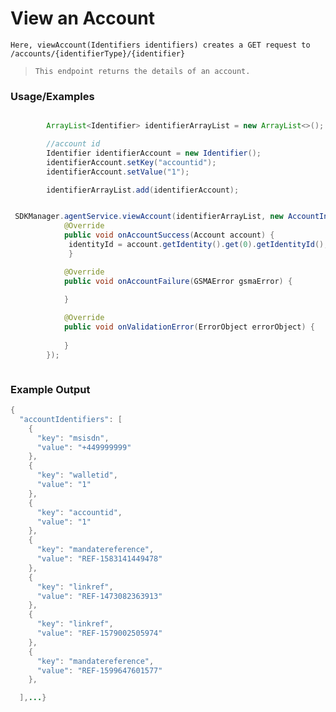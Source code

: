 # View an Account

`Here, viewAccount(Identifiers identifiers) creates a GET request to /accounts/{identifierType}/{identifier}`

> `This endpoint returns the details of an account.`
### Usage/Examples

```java

        ArrayList<Identifier> identifierArrayList = new ArrayList<>();

        //account id
        Identifier identifierAccount = new Identifier();
        identifierAccount.setKey("accountid");
        identifierAccount.setValue("1");

        identifierArrayList.add(identifierAccount);


```

```java

 SDKManager.agentService.viewAccount(identifierArrayList, new AccountInterface() {
            @Override
            public void onAccountSuccess(Account account) {
             identityId = account.getIdentity().get(0).getIdentityId();
             }

            @Override
            public void onAccountFailure(GSMAError gsmaError) {
       
            }

            @Override
            public void onValidationError(ErrorObject errorObject) {
              
            }
        });



```

###  Example Output

```java
{
  "accountIdentifiers": [
    {
      "key": "msisdn",
      "value": "+449999999"
    },
    {
      "key": "walletid",
      "value": "1"
    },
    {
      "key": "accountid",
      "value": "1"
    },
    {
      "key": "mandatereference",
      "value": "REF-1583141449478"
    },
    {
      "key": "linkref",
      "value": "REF-1473082363913"
    },
    {
      "key": "linkref",
      "value": "REF-1579002505974"
    },
    {
      "key": "mandatereference",
      "value": "REF-1599647601577"
    },

  ],...}
```
